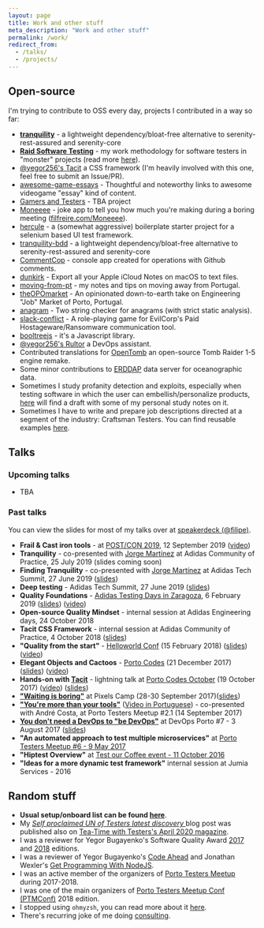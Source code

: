 ```yaml
---
layout: page
title: Work and other stuff
meta_description: "Work and other stuff"
permalink: /work/
redirect_from:
  - /talks/
  - /projects/
---
```


## Open-source

I'm trying to contribute to OSS every day, projects I contributed in a way so far:

- **[tranquility](https://tranquility-bdd.com/)** - a lightweight dependency/bloat-free alternative to serenity-rest-assured and serenity-core
- **[Raid Software Testing](https://raid-software-testing.com/)** - my work methodology for software testers in "monster" projects (read more [here](https://filfreire.com/posts/asymmetric_warfare)).
- [@yegor256's Tacit](https://github.com/yegor256/tacit) a CSS framework (I'm heavily involved with this one, feel free to submit an Issue/PR).
- [awesome-game-essays](https://github.com/filfreire/awesome-game-essays) - Thoughtful and noteworthy links to awesome videogame "essay" kind of content.
- [Gamers and Testers](https://gamersandtesters.com/) - TBA project
- [Moneeee](https://github.com/filfreire/Moneeee) - joke app to tell you how much you're making during a boring meeting ([filfreire.com/Moneeee](https://filfreire.com/Moneeee/)).
- [hercule](https://github.com/filfreire/hercule) - a (somewhat aggressive) boilerplate starter project for a selenium based UI test framework.
- [tranquility-bdd](https://github.com/filfreire/tranquility-bdd) - a lightweight dependency/bloat-free alternative to serenity-rest-assured and serenity-core
- [CommentCop](https://github.com/filfreire/CommentCop) - console app created for operations with Github comments.
- [dunkirk](https://github.com/filfreire/dunkirk) - Export all your Apple iCloud Notes on macOS to text files.
- [moving-from-pt](https://github.com/filfreire/moving-from-pt) - my notes and tips on moving away from Portugal.
- [theOPOmarket](https://github.com/filfreire/theOPOmarket) - An opinionated down-to-earth take on Engineering "Job" Market of Porto, Portugal.
- [anagram](https://github.com/filfreire/anagram) -  Two string checker for anagrams (with strict static analysis).
- [slack-conflict](https://github.com/filfreire/slack-conflict) - A role-playing game for EvilCorp's Paid Hostageware/Ransomware communication tool.
- [booltreejs](https://github.com/filfreire/booltreejs) - it's a Javascript library.
- [@yegor256's Rultor](https://github.com/yegor256/rultor) a DevOps assistant.
- Contributed translations for [OpenTomb](https://github.com/opentomb/OpenTomb) an open-source Tomb Raider 1-5 engine remake.
- Some minor contributions to [ERDDAP](http://coastwatch.pfeg.noaa.gov/erddap/download/changes.html) data server for oceanographic data.
- Sometimes I study profanity detection and exploits, especially when testing software in which the user can embellish/personalize products, [here](/profanity-study) will find a draft with some of my personal study notes on it.
- Sometimes I have to write and prepare job descriptions directed at a segment of the industry: Craftsman Testers. You can find reusable examples [here](/example-job-ads).

## Talks

### Upcoming talks

- TBA

### Past talks

You can view the slides for most of my talks over at [speakerdeck (@filipe)](https://speakerdeck.com/filipe).
- **Frail & Cast iron tools** - at [POST/CON 2019](https://www.getpostman.com/post-con-2019), 12 September 2019 ([video](https://www.youtube.com/watch?v=YOZG8NObgD4))
- **Tranquility** - co-presented with [Jorge Martínez](https://www.linkedin.com/in/jmromanos/) at Adidas Community of Practice, 25 July 2019 (slides coming soon)
- **Finding Tranquility** - co-presented with [Jorge Martínez](https://www.linkedin.com/in/jmromanos/) at Adidas Tech Summit, 27 June 2019 ([slides](https://speakerdeck.com/filipe/finding-tranquility))
- **Deep testing** - Adidas Tech Summit, 27 June 2019 ([slides](https://speakerdeck.com/filipe/deep-testing))
- **Quality Foundations** - [Adidas Testing Days in Zaragoza](https://www.koliseo.com/jmsampayo/adidas-testing-day-2019-zaragoza-spain/r4p/5758267368144896/agenda#/5663515423539200), 6 February 2019 ([slides](https://speakerdeck.com/filipe/quality-foundations)) ([video](https://youtu.be/POQJX-tRhIA))
- **Open-source Quality Mindset** -  internal session at Adidas Engineering days, 24 October 2018
- **Tacit CSS Framework** - internal session at Adidas Community of Practice, 4 October 2018 ([slides](https://speakerdeck.com/filipe/tacit-css-framework))
- **"Quality from the start"** - [Helloworld Conf](https://helloworldconf.pt/) (15 February 2018) ([slides](https://speakerdeck.com/filipe/quality-from-the-start)) ([video](https://youtu.be/_Dal5reX1Sw))
- **Elegant Objects and Cactoos** - [Porto Codes](https://www.meetup.com/portocodes/events/245727845/) (21 December 2017) ([slides](https://speakerdeck.com/filipe/elegant-objects-and-cactoos)) ([video](https://youtu.be/LlkptvKK6Mw))
- **Hands-on with [Tacit](https://github.com/yegor256/tacit)** - lightning talk at [Porto Codes October](https://www.meetup.com/portocodes/events/243675088/) (19 October 2017) ([video](https://youtu.be/SCcJcSVBSpU)) ([slides](https://speakerdeck.com/filipe/tacit))
- **["Waiting is boring"](https://speakerdeck.com/filipe/waiting-is-boring)** at Pixels Camp (28-30 September 2017)([slides](https://speakerdeck.com/filipe/waiting-is-boring))
- **["You're more than your tools"](https://www.eventbrite.pt/e/bilhetes-porto-testers-meetup-21-37305787615)** ([Video in Portuguese](https://youtu.be/hx-T5xItraQ)) - co-presented with André Costa, at Porto Testers Meetup #2.1 (14 September 2017)
- **[You don't need a DevOps to "be DevOps"](https://www.meetup.com/devopsporto/events/241838901/)** at DevOps Porto #7 - 3 August 2017 ([slides](https://speakerdeck.com/filipe/you-dont-need-a-devops-to-be-devops))
- **"An automated approach to test multiple microservices"** at [Porto Testers Meetup #6 - 9 May 2017](https://www.eventbrite.pt/e/bilhetes-porto-testers-meetup-6-33774996925)
- **"Hiptest Overview"** at [Test our Coffee event - 11 October 2016](https://www.pstqb.pt/11102016-pt)
- **"Ideas for a more dynamic test framework"** internal session at Jumia Services - 2016

## Random stuff

- **Usual setup/onboard list can be found [here](/onboard)**.
- My *[Self proclaimed UN of Testers latest discovery
](https://filfreire.com/posts/discovery)* blog post was published also on [Tea-Time with Testers's April 2020 magazine](https://www.teatimewithtesters.com/).
- I was a reviewer for Yegor Bugayenko's Software Quality Award [2017](http://www.yegor256.com/2016/10/23/award-2017.html) and [2018](https://www.yegor256.com/2017/10/24/award-2018.html) editions.
- I was a reviewer of Yegor Bugayenko's [Code Ahead](https://www.codeahead.org/) and Jonathan Wexler's [Get Programming With NodeJS](https://www.manning.com/books/get-programming-with-node-js).
- I was an active member of the organizers of [Porto Testers Meetup](https://portotestersmeetup.github.io) during 2017-2018.
- I was one of the main organizers of [Porto Testers Meetup Conf (PTMConf)](https://ptmconf.com/) 2018 edition.
- I stopped using `ohmyzsh`, you can read more about it [here](/posts/ohmyslowzsh).
- There's recurring joke of me doing [consulting](http://freireconsulting.org/).
